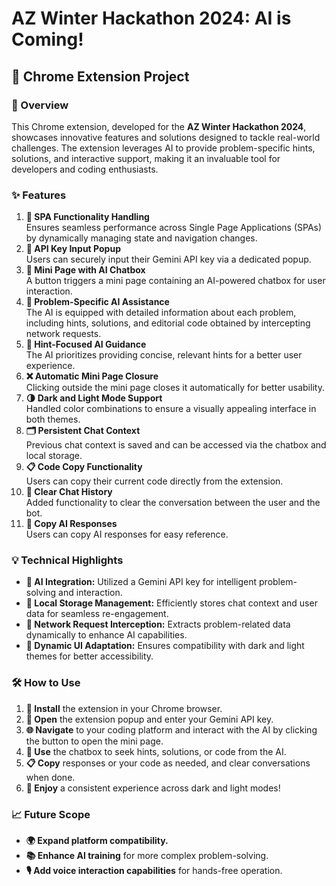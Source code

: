 <h1>AZ Winter Hackathon 2024: AI is Coming!</h1>
<h2>🚀 Chrome Extension Project</h2>

<h3>📖 Overview</h3>
<p>This Chrome extension, developed for the <strong>AZ Winter Hackathon 2024</strong>, showcases innovative features and solutions designed to tackle real-world challenges. The extension leverages AI to provide problem-specific hints, solutions, and interactive support, making it an invaluable tool for developers and coding enthusiasts.</p>

<h3>✨ Features</h3>
<ol>
    <li><strong>🔄 SPA Functionality Handling</strong><br>
        Ensures seamless performance across Single Page Applications (SPAs) by dynamically managing state and navigation changes.
    </li>
    <li><strong>🔐 API Key Input Popup</strong><br>
        Users can securely input their Gemini API key via a dedicated popup.
    </li>
    <li><strong>💬 Mini Page with AI Chatbox</strong><br>
        A button triggers a mini page containing an AI-powered chatbox for user interaction.
    </li>
    <li><strong>🤖 Problem-Specific AI Assistance</strong><br>
        The AI is equipped with detailed information about each problem, including hints, solutions, and editorial code obtained by intercepting network requests.
    </li>
    <li><strong>🎯 Hint-Focused AI Guidance</strong><br>
        The AI prioritizes providing concise, relevant hints for a better user experience.
    </li>
    <li><strong>❌ Automatic Mini Page Closure</strong><br>
        Clicking outside the mini page closes it automatically for better usability.
    </li>
    <li><strong>🌗 Dark and Light Mode Support</strong><br>
        Handled color combinations to ensure a visually appealing interface in both themes.
    </li>
    <li><strong>🗂️ Persistent Chat Context</strong><br>
        Previous chat context is saved and can be accessed via the chatbox and local storage.
    </li>
    <li><strong>📋 Code Copy Functionality</strong><br>
        Users can copy their current code directly from the extension.
    </li>
    <li><strong>🧹 Clear Chat History</strong><br>
        Added functionality to clear the conversation between the user and the bot.
    </li>
    <li><strong>📎 Copy AI Responses</strong><br>
        Users can copy AI responses for easy reference.
    </li>
</ol>

<h3>💡 Technical Highlights</h3>
<ul>
    <li><strong>🤝 AI Integration:</strong> Utilized a Gemini API key for intelligent problem-solving and interaction.</li>
    <li><strong>💾 Local Storage Management:</strong> Efficiently stores chat context and user data for seamless re-engagement.</li>
    <li><strong>📡 Network Request Interception:</strong> Extracts problem-related data dynamically to enhance AI capabilities.</li>
    <li><strong>🎨 Dynamic UI Adaptation:</strong> Ensures compatibility with dark and light themes for better accessibility.</li>
</ul>

<h3>🛠️ How to Use</h3>
<ol>
    <li><strong>🔧 Install</strong> the extension in your Chrome browser.</li>
    <li><strong>🔑 Open</strong> the extension popup and enter your Gemini API key.</li>
    <li><strong>🌐 Navigate</strong> to your coding platform and interact with the AI by clicking the button to open the mini page.</li>
    <li><strong>💬 Use</strong> the chatbox to seek hints, solutions, or code from the AI.</li>
    <li><strong>📋 Copy</strong> responses or your code as needed, and clear conversations when done.</li>
    <li><strong>🌈 Enjoy</strong> a consistent experience across dark and light modes!</li>
</ol>

<h3>📈 Future Scope</h3>
<ul>
    <li><strong>🌍 Expand platform compatibility.</strong></li>
    <li><strong>📚 Enhance AI training</strong> for more complex problem-solving.</li>
    <li><strong>🎙️ Add voice interaction capabilities</strong> for hands-free operation.</li>
</ul>

